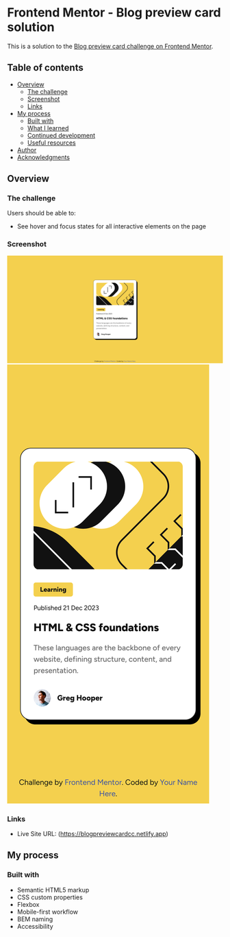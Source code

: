 # Frontend Mentor - Blog preview card solution

This is a solution to the [Blog preview card challenge on Frontend Mentor](https://www.frontendmentor.io/challenges/blog-preview-card-ckPaj01IcS).

## Table of contents

- [Overview](#overview)
  - [The challenge](#the-challenge)
  - [Screenshot](#screenshot)
  - [Links](#links)
- [My process](#my-process)
  - [Built with](#built-with)
  - [What I learned](#what-i-learned)
  - [Continued development](#continued-development)
  - [Useful resources](#useful-resources)
- [Author](#author)
- [Acknowledgments](#acknowledgments)


## Overview

### The challenge

Users should be able to:

- See hover and focus states for all interactive elements on the page

### Screenshot

![](./assets/images/screenshot-desktop.png)
![](./assets/images/screenshot-mobile.png)

### Links

- Live Site URL: (https://blogpreviewcardcc.netlify.app)

## My process

### Built with

- Semantic HTML5 markup
- CSS custom properties
- Flexbox
- Mobile-first workflow
- BEM naming
- Accessibility
